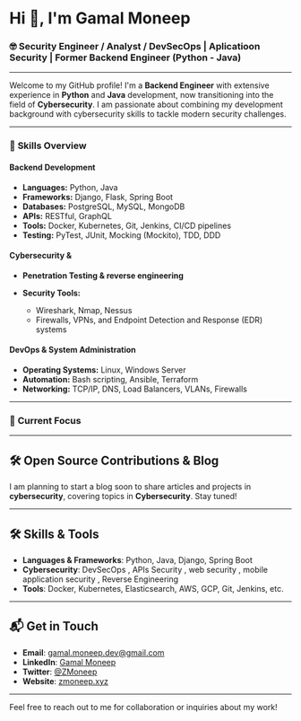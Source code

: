 # Hi 👋, I'm Gamal Moneep

### 🤓 Security Engineer / Analyst / DevSecOps | Aplicatioon Security | Former Backend Engineer (Python - Java)

---

Welcome to my GitHub profile! I'm a **Backend Engineer** with extensive experience in **Python** and **Java** development, now transitioning into the field of **Cybersecurity**. I am passionate about combining my development background with cybersecurity skills to tackle modern security challenges.

---

### 🔧 **Skills Overview**

#### Backend Development
- **Languages:** Python, Java
- **Frameworks:** Django, Flask, Spring Boot
- **Databases:** PostgreSQL, MySQL, MongoDB
- **APIs:** RESTful, GraphQL
- **Tools:** Docker, Kubernetes, Git, Jenkins, CI/CD pipelines
- **Testing:** PyTest, JUnit, Mocking (Mockito), TDD, DDD

#### Cybersecurity & 
- **Penetration Testing & reverse engineering**

- **Security Tools:**
  - Wireshark, Nmap, Nessus
  - Firewalls, VPNs, and Endpoint Detection and Response (EDR) systems

#### DevOps & System Administration
- **Operating Systems:** Linux, Windows Server
- **Automation:** Bash scripting, Ansible, Terraform
- **Networking:** TCP/IP, DNS, Load Balancers, VLANs, Firewalls

---

### 🔄 **Current Focus**

---

## 🛠 Open Source Contributions & Blog

I am planning to start a blog soon to share articles and projects in **cybersecurity**, covering topics in **Cybersecurity**. Stay tuned!

---

## 🛠 Skills & Tools

- **Languages & Frameworks**: Python, Java, Django, Spring Boot
- **Cybersecurity**: DevSecOps , APIs Security , web security , mobile application security , Reverse Engineering
- **Tools**: Docker, Kubernetes, Elasticsearch, AWS, GCP, Git, Jenkins, etc.

---

## 📬 Get in Touch

- **Email**: [gamal.moneep.dev@gmail.com](mailto:gamal.moneep.dev@gmail.com)
- **LinkedIn**: [Gamal Moneep](https://www.linkedin.com/in/gamal-moneep/)
- **Twitter**: [@ZMoneep](https://twitter.com/ZMoneep)
- **Website**: [zmoneep.xyz](https://zmoneep.xyz)

---

Feel free to reach out to me for collaboration or inquiries about my work!
